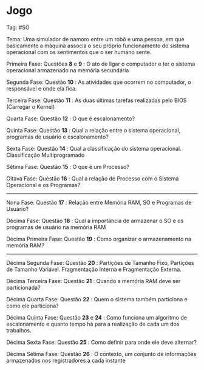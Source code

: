 # Jogo

Tag: #SO 

Tema: Uma simulador de namoro entre um robô e uma pessoa, em que basicamente a máquina associa o seu próprio funcionamento do sistema operacional com os sentimentos que o ser humano sente.

Primeira Fase: Questões **8** e **9** : O ato de ligar o computador e ter o sistema operacional armazenado na memória secundária

Segunda Fase: Questão **10** : As atividades que ocorrem no computador, o responsável e onde ela fica.

Terceira Fase: Questão **11** : As duas últimas tarefas realizadas pelo BIOS (Carregar o Kernel)

Quarta Fase: Questão **12** : O que é escalonamento?

Quinta Fase: Questão **13** : Qual a relação entre o sistema operacional, programas de usuário e escalonamento?

Sexta Fase: Questão **14** : Qual a classificação do sistema operacional. Classificação Multiprogramado

Sétima Fase: Questão **15** : O que é um Processo?

Oitava Fase: Questão **16** : Qual a relação de Processo com o Sistema Operacional e os Programas?

***

Nona Fase: Questão **17** :  Relação entre Memória RAM, SO e Programas de Usuário?

Décima Fase: Questão **18** : Qual a importância de armazenar o SO e os programas de usuário na memória RAM

Décima Primeira Fase: Questão **19** : Como organizar o armazenamento na memória RAM?

***

Décima Segunda Fase: Questão **20** : Partições de Tamanho Fixo, Partições de Tamanho Variável. Fragmentação Interna e Fragmentação Externa.

Décima Terceira Fase: Questão **21** : Quando a memória RAM deve ser particionada? 

Décima Quarta Fase: Questão **22** : Quem o sistema também particiona e como ele particiona?

Décima Quinta Fase: Questão **23** e **24** : Como funciona um algoritmo de escalonamento e quanto tempo há para a realização de cada um dos trabalhos.

Décima Sexta Fase: Questão **25** : Como definir para onde ele deve alternar?

Décima Sétima Fase: Questão **26** : O contexto, um conjunto de informações armazenados nos registradores a cada instante
